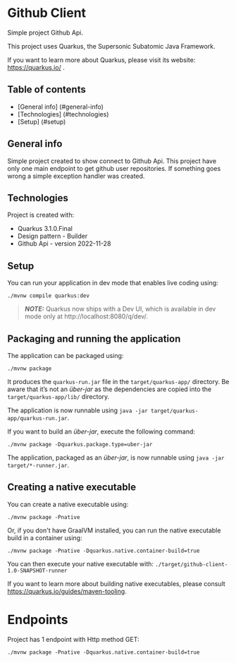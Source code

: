 # Github Client

Simple project Github Api. 

This project uses Quarkus, the Supersonic Subatomic Java Framework.

If you want to learn more about Quarkus, please visit its website: https://quarkus.io/ .

## Table of contents

* [General info] (#general-info)
* [Technologies] (#technologies)
* [Setup] (#setup)

## General info

Simple project created to show connect to Github Api. This project have only one main endpoint to get github user repositories.
If something goes wrong a simple exception handler was created. 

## Technologies

Project is created with:
* Quarkus 3.1.0.Final
* Design pattern - Builder
* Github Api - version 2022-11-28

## Setup

  You can run your application in dev mode that enables live coding using:
```shell script
./mvnw compile quarkus:dev
```

> **_NOTE:_**  Quarkus now ships with a Dev UI, which is available in dev mode only at http://localhost:8080/q/dev/.

## Packaging and running the application

The application can be packaged using:
```shell script
./mvnw package
```
It produces the `quarkus-run.jar` file in the `target/quarkus-app/` directory.
Be aware that it’s not an _über-jar_ as the dependencies are copied into the `target/quarkus-app/lib/` directory.

The application is now runnable using `java -jar target/quarkus-app/quarkus-run.jar`.

If you want to build an _über-jar_, execute the following command:
```shell script
./mvnw package -Dquarkus.package.type=uber-jar
```

The application, packaged as an _über-jar_, is now runnable using `java -jar target/*-runner.jar`.

## Creating a native executable

You can create a native executable using: 
```shell script
./mvnw package -Pnative
```

Or, if you don't have GraalVM installed, you can run the native executable build in a container using: 
```shell script
./mvnw package -Pnative -Dquarkus.native.container-build=true
```

You can then execute your native executable with: `./target/github-client-1.0-SNAPSHOT-runner`

If you want to learn more about building native executables, please consult https://quarkus.io/guides/maven-tooling.

# Endpoints

Project has 1 endpoint with Http method GET:

```shell script
./mvnw package -Pnative -Dquarkus.native.container-build=true
```
